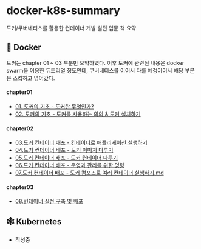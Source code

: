 # docker-k8s-summary
도커/쿠버네티스를 활용한 컨테이너 개발 실전 입문 책 요약

## 🐳 Docker

도커는 chapter 01 ~ 03 부분만 요약하였다. 이후 도커에 관련된 내용은 docker swarm을 이용한 듀토리얼 정도인데, 쿠버네티스를 이어서 다룰 예정이어서 해당 부분은 스킵하고 넘어갔다. 

#### chapter01
- [01. 도커의 기초 - 도커란 무엇인가?](https://github.com/chlalstjd430/docker-k8s-summary/blob/master/docker/chapter01/01.%20%EB%8F%84%EC%BB%A4%EC%9D%98%20%EA%B8%B0%EC%B4%88%20-%20%EB%8F%84%EC%BB%A4%EB%9E%80%20%EB%AC%B4%EC%97%87%EC%9D%B8%EA%B0%80%3F.md)
- [02. 도커의 기초 - 도커를 사용하는 의의 & 도커 설치하기](https://github.com/chlalstjd430/docker-k8s-summary/blob/master/docker/chapter01/02.%20%EB%8F%84%EC%BB%A4%EC%9D%98%20%EA%B8%B0%EC%B4%88%20-%20%EB%8F%84%EC%BB%A4%EB%A5%BC%20%EC%82%AC%EC%9A%A9%ED%95%98%EB%8A%94%20%EC%9D%98%EC%9D%98%20%26%20%EB%8F%84%EC%BB%A4%20%EC%84%A4%EC%B9%98%ED%95%98%EA%B8%B0.md)

#### chapter02
- [03.도커 컨테이너 배포 - 컨테이너로 애플리케이션 실행하기](https://github.com/chlalstjd430/docker-k8s-summary/blob/master/docker/chapter02/03.%EB%8F%84%EC%BB%A4%20%EC%BB%A8%ED%85%8C%EC%9D%B4%EB%84%88%20%EB%B0%B0%ED%8F%AC%20-%20%EC%BB%A8%ED%85%8C%EC%9D%B4%EB%84%88%EB%A1%9C%20%EC%95%A0%ED%94%8C%EB%A6%AC%EC%BC%80%EC%9D%B4%EC%85%98%20%EC%8B%A4%ED%96%89%ED%95%98%EA%B8%B0.md)
- [04.도커 컨테이너 배포 - 도커 이미지 다루기](https://github.com/chlalstjd430/docker-k8s-summary/blob/master/docker/chapter02/04.%EB%8F%84%EC%BB%A4%20%EC%BB%A8%ED%85%8C%EC%9D%B4%EB%84%88%20%EB%B0%B0%ED%8F%AC%20-%20%EB%8F%84%EC%BB%A4%20%EC%9D%B4%EB%AF%B8%EC%A7%80%20%EB%8B%A4%EB%A3%A8%EA%B8%B0.md)
- [05.도커 컨테이너 배포 - 도커 컨테이너 다루기](https://github.com/chlalstjd430/docker-k8s-summary/blob/master/docker/chapter02/05.%EB%8F%84%EC%BB%A4%20%EC%BB%A8%ED%85%8C%EC%9D%B4%EB%84%88%20%EB%B0%B0%ED%8F%AC%20-%20%EB%8F%84%EC%BB%A4%20%EC%BB%A8%ED%85%8C%EC%9D%B4%EB%84%88%20%EB%8B%A4%EB%A3%A8%EA%B8%B0.md)
- [06.도커 컨테이너 배포 - 운영과 관리를 위한 명령](https://github.com/chlalstjd430/docker-k8s-summary/blob/master/docker/chapter02/06.%EB%8F%84%EC%BB%A4%20%EC%BB%A8%ED%85%8C%EC%9D%B4%EB%84%88%20%EB%B0%B0%ED%8F%AC%20-%20%EC%9A%B4%EC%98%81%EA%B3%BC%20%EA%B4%80%EB%A6%AC%EB%A5%BC%20%EC%9C%84%ED%95%9C%20%EB%AA%85%EB%A0%B9.md)
- [07.도커 컨테이너 배포 - 도커 컴포즈로 여러 컨테이너 실행하기.md](https://github.com/chlalstjd430/docker-k8s-summary/blob/master/docker/chapter02/07.%EB%8F%84%EC%BB%A4%20%EC%BB%A8%ED%85%8C%EC%9D%B4%EB%84%88%20%EB%B0%B0%ED%8F%AC%20-%20%EB%8F%84%EC%BB%A4%20%EC%BB%B4%ED%8F%AC%EC%A6%88%EB%A1%9C%20%EC%97%AC%EB%9F%AC%20%EC%BB%A8%ED%85%8C%EC%9D%B4%EB%84%88%20%EC%8B%A4%ED%96%89%ED%95%98%EA%B8%B0.md)

#### chapter03
- [08.컨테이너 실전 구축 및 배포](https://github.com/chlalstjd430/docker-k8s-summary/blob/master/docker/chapter03/08.%EC%BB%A8%ED%85%8C%EC%9D%B4%EB%84%88%20%EC%8B%A4%EC%A0%84%20%EA%B5%AC%EC%B6%95%20%EB%B0%8F%20%EB%B0%B0%ED%8F%AC.md)




## 🕸 Kubernetes

- 작성중
